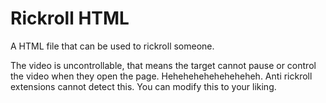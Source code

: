 # Rickroll HTML
A HTML file that can be used to rickroll someone.

The video is uncontrollable, that means the target cannot pause or control the video when they open the page. Heheheheheheheheheh.
Anti rickroll extensions cannot detect this.
You can modify this to your liking.
